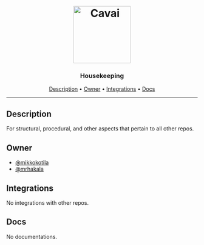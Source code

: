 <h1 align="center">
  <br>
  <a href="https://cavai.com"><img src="https://avatars.githubusercontent.com/u/53564323" alt="Cavai" width="150"></a>
  <br>
</h1>

<h3 align="center">Housekeeping</h3>

<p align="center">
  <a href="#description">Description</a> •
  <a href="#owner">Owner</a> •
  <a href="#integrations">Integrations</a> •
  <a href="#docs">Docs</a>
</p>
<hr>

## Description

For structural, procedural, and other aspects that pertain to all other repos.

## Owner

- [@mikkokotila](https://github.com/mikkokotila)
- [@mrhakala](https://github.com/mrhakala)

## Integrations

No integrations with other repos.

## Docs

No documentations.
